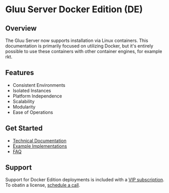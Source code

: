 # Gluu Server Docker Edition (DE)
## Overview
The Gluu Server now supports installation via Linux containers. This documentation is primarily focused on utilizing Docker, but it's entirely possible to use these containers with other container engines, for example rkt.

## Features
- Consistent Environments
- Isolated Instances
- Platform Independence
- Scalability
- Modularity
- Ease of Operations

## Get Started
- [Technical Documentation](./technical.md)
- [Example Implementations](./example.md)
- [FAQ](./faq.md)

## Support
Support for Docker Edition deployments is included with a [VIP subscription](https://gluu.org/pricing). To obatin a license, [schedule a call](https://gluu.org/booking). 

